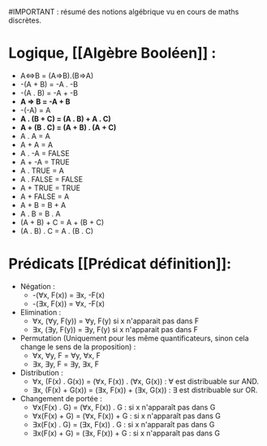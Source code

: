 #IMPORTANT : résumé des notions algébrique vu en cours de maths discrètes.
# Logique, [[Algèbre Booléen]] :
- A<=>B = (A=>B).(B=>A)
- -(A + B) = -A . -B
- -(A . B) = -A + -B
- **A => B = -A + B**
- -(-A) = A
- **A . (B + C) = (A . B) + A . C)**
- **A + (B . C) = (A + B) . (A + C)**
- A . A = A
- A + A = A
- A . -A = FALSE
- A + -A = TRUE
- A . TRUE = A
- A . FALSE = FALSE
- A + TRUE = TRUE
- A + FALSE = A
- A + B = B + A
- A . B = B . A
- (A + B) + C = A + (B + C)
- (A . B) . C = A . (B . C)
# Prédicats [[Prédicat définition]]:
- Négation :
	- -(∀x, F(x)) = ∃x, -F(x)
	- -(∃x, F(x)) = ∀x, -F(x) 
- Elimination :
	- ∀x, (∀y, F(y)) = ∀y, F(y) si x n'apparait pas dans F
	- ∃x, (∃y, F(y)) = ∃y, F(y) si x n'apparait pas dans F
- Permutation (Uniquement pour les même quantificateurs, sinon cela change le sens de la proposition) :
	- ∀x, ∀y, F = ∀y, ∀x, F
	- ∃x, ∃y, F = ∃y, ∃x, F
- Distribution :
	- ∀x, (F(x) . G(x)) = (∀x, F(x)) . (∀x, G(x)) : ∀ est distribuable sur AND.
	- ∃x, (F(x) + G(x)) = (∃x, F(x)) + (∃x, G(x)) : ∃ est distribuable sur OR.
- Changement de portée :
	- ∀x(F(x) . G) = (∀x, F(x)) . G : si x n'apparaît pas dans G
	- ∀x(F(x) + G) = (∀x, F(x)) + G : si x n'apparaît pas dans G
	- ∃x(F(x) . G) = (∃x, F(x)) . G : si x n'apparaît pas dans G
	- ∃x(F(x) + G) = (∃x, F(x)) + G : si x n'apparaît pas dans G